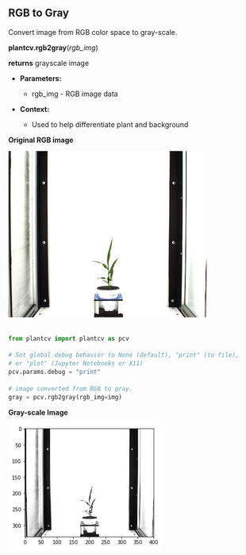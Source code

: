 ## RGB to Gray

Convert image from RGB color space to gray-scale.

**plantcv.rgb2gray**(*rgb_img*)

**returns** grayscale image 

- **Parameters:**
    - rgb_img - RGB image data
   
- **Context:**
    - Used to help differentiate plant and background

**Original RGB image**

![Screenshot](img/documentation_images/rgb2gray/original_image.jpg)

```python

from plantcv import plantcv as pcv

# Set global debug behavior to None (default), "print" (to file), 
# or "plot" (Jupyter Notebooks or X11)
pcv.params.debug = "print"

# image converted from RGB to gray.
gray = pcv.rgb2gray(rgb_img=img)

```

**Gray-scale Image**

![Screenshot](img/documentation_images/rgb2gray/gray.jpg)
